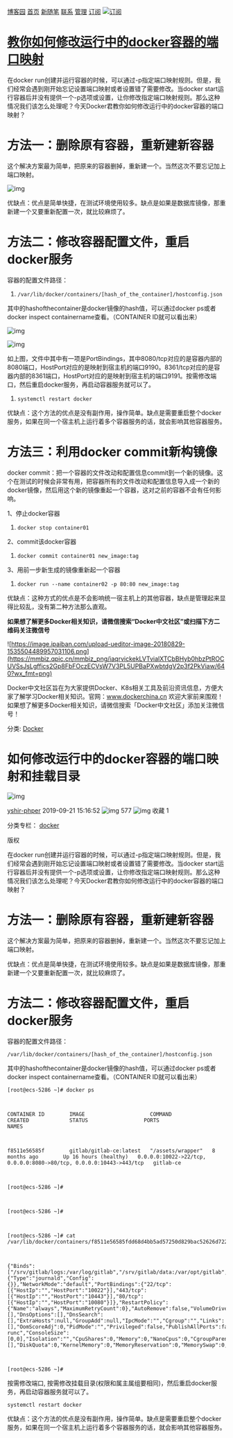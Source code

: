 [博客园](https://www.cnblogs.com/)  [首页](https://www.cnblogs.com/shijf/)  [新随笔](https://i.cnblogs.com/EditPosts.aspx?opt=1)  [联系](https://msg.cnblogs.com/send/西岐軍飛)  [管理](https://i.cnblogs.com/)  [订阅](javascript:void(0)) [![订阅](https://www.cnblogs.com/skins/uandme/images/xml.gif)](https://www.cnblogs.com/shijf/rss/)

# [教你如何修改运行中的docker容器的端口映射](https://www.cnblogs.com/shijf/p/10386193.html)

  在docker run创建并运行容器的时候，可以通过-p指定端口映射规则。但是，我们经常会遇到刚开始忘记设置端口映射或者设置错了需要修改。当docker start运行容器后并没有提供一个-p选项或设置，让你修改指定端口映射规则。那么这种情况我们该怎么处理呢？今天Docker君教你如何修改运行中的docker容器的端口映射？

# 方法一：删除原有容器，重新建新容器

这个解决方案最为简单，把原来的容器删掉，重新建一个。当然这次不要忘记加上端口映射。

![img](https://mmbiz.qpic.cn/mmbiz_png/iaqrvickekLVS093BmdybmuqI0fKl6ebHKdyqkGOD1VvubIeMrRicnLibowjKjl4Em9TiaRxWMj0RMVuqgADmnH4eHg/640?wx_fmt=png)

  优缺点：优点是简单快捷，在测试环境使用较多。缺点是如果是数据库镜像，那重新建一个又要重新配置一次，就比较麻烦了。

# 方法二：修改容器配置文件，重启docker服务

容器的配置文件路径：

1. `/var/lib/docker/containers/[hash_of_the_container]/hostconfig.json`

  其中的hashofthecontainer是docker镜像的hash值，可以通过docker ps或者docker inspect containername查看。（CONTAINER ID就可以看出来）

![img](https://mmbiz.qpic.cn/mmbiz_png/iaqrvickekLVS093BmdybmuqI0fKl6ebHKC6ydRiccN1z5wCgHiamp4eg90NohDQltErI34mk35ely4T4kqxZxAJfA/640?wx_fmt=png)

 

![img](https://mmbiz.qpic.cn/mmbiz_png/iaqrvickekLVS093BmdybmuqI0fKl6ebHKic9PhrtcHcpWPMZBlysWlKEMCtsjeCybroqvKb5s9qlYj7eF5tZ9JFA/640?wx_fmt=png)

  如上图，文件中其中有一项是PortBindings，其中8080/tcp对应的是容器内部的8080端口，HostPort对应的是映射到宿主机的端口9190。8361/tcp对应的是容器内部的8361端口，HostPort对应的是映射到宿主机的端口9191。按需修改端口，然后重启docker服务，再启动容器服务就可以了。

1. `systemctl restart docker`

  优缺点：这个方法的优点是没有副作用，操作简单。缺点是需要重启整个docker服务，如果在同一个宿主机上运行着多个容器服务的话，就会影响其他容器服务。

 

# 方法三：利用docker commit新构镜像

  docker commit：把一个容器的文件改动和配置信息commit到一个新的镜像。这个在测试的时候会非常有用，把容器所有的文件改动和配置信息导入成一个新的docker镜像，然后用这个新的镜像重起一个容器，这对之前的容器不会有任何影响。

1、停止docker容器

1. `docker stop container01`

2、commit该docker容器

1. `docker commit container01 new_image:tag`

3、用前一步新生成的镜像重新起一个容器

1. `docker run --name container02 -p 80:80 new_image:tag`

  优缺点：这种方式的优点是不会影响统一宿主机上的其他容器，缺点是管理起来显得比较乱，没有第二种方法那么直观。

 

**如果想了解更多Docker相关知识，请微信搜索“Docker中文社区”或扫描下方二维码关注微信号**

 

![https://image.ipaiban.com/upload-ueditor-image-20180829-1535504489957031106.png](https://mmbiz.qpic.cn/mmbiz_png/iaqrvickekLVTvialXTCbBHyb0hbzPtROCUVSsJsLgffics2Gp8FbFOczECVsW7V3PL5UPBaPXwbtdgV2p3f2PkViaw/640?wx_fmt=png)

Docker中文社区旨在为大家提供Docker、K8s相关工具及前沿资讯信息，方便大家了解学习Docker相关知识。官网：www.dockerchina.cn 欢迎大家前来围观！如果想了解更多Docker相关知识，请微信搜索「Docker中文社区」添加关注微信号！

分类: [Docker](https://www.cnblogs.com/shijf/category/987539.html)

# 如何修改运行中的docker容器的端口映射和挂载目录

![img](https://csdnimg.cn/release/blogv2/dist/pc/img/reprint.png)

[yshir-phper](https://blog.csdn.net/qq_39399966) 2019-09-21 15:16:52 ![img](https://csdnimg.cn/release/blogv2/dist/pc/img/articleReadEyes.png) 577 ![img](https://csdnimg.cn/release/blogv2/dist/pc/img/tobarCollect.png) 收藏 1

分类专栏： [docker](https://blog.csdn.net/qq_39399966/category_9423216.html)

版权

在docker run创建并运行容器的时候，可以通过-p指定端口映射规则。但是，我们经常会遇到刚开始忘记设置端口映射或者设置错了需要修改。当docker start运行容器后并没有提供一个-p选项或设置，让你修改指定端口映射规则。那么这种情况我们该怎么处理呢？今天Docker君教你如何修改运行中的docker容器的端口映射？

# 方法一：删除原有容器，重新建新容器

这个解决方案最为简单，把原来的容器删掉，重新建一个。当然这次不要忘记加上端口映射。

优缺点：优点是简单快捷，在测试环境使用较多。缺点是如果是数据库镜像，那重新建一个又要重新配置一次，就比较麻烦了。

# 方法二：修改容器配置文件，重启docker服务

容器的配置文件路径：

```
/var/lib/docker/containers/[hash_of_the_container]/hostconfig.json
```

 其中的hashofthecontainer是docker镜像的hash值，可以通过docker ps或者docker inspect containername查看。（CONTAINER ID就可以看出来）

```
[root@ecs-5286 ~]# docker ps



CONTAINER ID        IMAGE                     COMMAND             CREATED             STATUS                  PORTS                                                                  NAMES



f8511e56585f        gitlab/gitlab-ce:latest   "/assets/wrapper"   8 months ago        Up 16 hours (healthy)   0.0.0.0:10022->22/tcp, 0.0.0.0:8080->80/tcp, 0.0.0.0:10443->443/tcp   gitlab-ce



[root@ecs-5286 ~]# 



[root@ecs-5286 ~]# 



[root@ecs-5286 ~]# cat /var/lib/docker/containers/f8511e56585fdd68d4bb5ad57250d829bac52626d722305a43dec1e5cf18406c/hostconfig.json 



{"Binds":["/srv/gitlab/logs:/var/log/gitlab","/srv/gitlab/data:/var/opt/gitlab","/srv/gitlab/config:/etc/gitlab"],"ContainerIDFile":"","LogConfig":{"Type":"journald","Config":{}},"NetworkMode":"default","PortBindings":{"22/tcp":[{"HostIp":"","HostPort":"10022"}],"443/tcp":[{"HostIp":"","HostPort":"10443"}],"80/tcp":[{"HostIp":"","HostPort":"10080"}]},"RestartPolicy":{"Name":"always","MaximumRetryCount":0},"AutoRemove":false,"VolumeDriver":"","VolumesFrom":null,"CapAdd":null,"CapDrop":null,"Dns":[],"DnsOptions":[],"DnsSearch":[],"ExtraHosts":null,"GroupAdd":null,"IpcMode":"","Cgroup":"","Links":[],"OomScoreAdj":0,"PidMode":"","Privileged":false,"PublishAllPorts":false,"ReadonlyRootfs":false,"SecurityOpt":null,"UTSMode":"","UsernsMode":"","ShmSize":67108864,"Runtime":"docker-runc","ConsoleSize":[0,0],"Isolation":"","CpuShares":0,"Memory":0,"NanoCpus":0,"CgroupParent":"","BlkioWeight":0,"BlkioWeightDevice":null,"BlkioDeviceReadBps":null,"BlkioDeviceWriteBps":null,"BlkioDeviceReadIOps":null,"BlkioDeviceWriteIOps":null,"CpuPeriod":0,"CpuQuota":0,"CpuRealtimePeriod":0,"CpuRealtimeRuntime":0,"CpusetCpus":"","CpusetMems":"","Devices":[],"DiskQuota":0,"KernelMemory":0,"MemoryReservation":0,"MemorySwap":0,"MemorySwappiness":-1,"OomKillDisable":false,"PidsLimit":0,"Ulimits":null,"CpuCount":0,"CpuPercent":0,"IOMaximumIOps":0,"IOMaximumBandwidth":0}



[root@ecs-5286 ~]# 
```

按需修改端口, 按需修改挂载目录(权限和属主属组要相同)，然后重启docker服务，再启动容器服务就可以了。

```
systemctl restart docker
```

 优缺点：这个方法的优点是没有副作用，操作简单。缺点是需要重启整个docker服务，如果在同一个宿主机上运行着多个容器服务的话，就会影响其他容器服务。